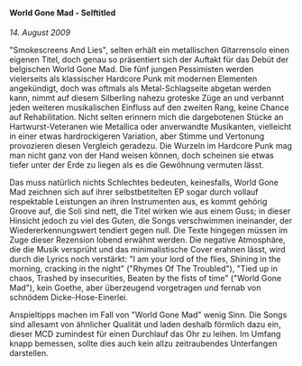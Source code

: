 #### World Gone Mad - Selftitled

_14. August 2009_

"Smokescreens And Lies", selten erhält ein metallischen Gitarrensolo einen eigenen Titel, doch genau so präsentiert sich der Auftakt für das Debüt der belgischen World Gone Mad. Die fünf jungen Pessimisten werden vielerseits als klassischer Hardcore Punk mit modernen Elementen angekündigt, doch was oftmals als Metal-Schlagseite abgetan werden kann, nimmt auf diesem Silberling nahezu groteske Züge an und verbannt jeden weiteren musikalischen Einfluss auf den zweiten Rang, keine Chance auf Rehabilitation. Nicht selten erinnern mich die dargebotenen Stücke an Hartwurst-Veteranen wie Metallica oder anverwandte Musikanten, vielleicht in einer etwas hardrockigeren Variation, aber Stimme und Vertonung provozieren diesen Vergleich geradezu. Die Wurzeln im Hardcore Punk mag man nicht ganz von der Hand weisen können, doch scheinen sie etwas tiefer unter der Erde zu liegen als es die Gewöhnung vermuten lässt.

Das muss natürlich nichts Schlechtes bedeuten, keinesfalls, World Gone Mad zeichnen sich auf ihrer selbstbetitelten EP sogar durch vollauf respektable Leistungen an ihren Instrumenten aus, es kommt gehörig Groove auf, die Soli sind nett, die Titel wirken wie aus einem Guss; in dieser Hinsicht jedoch zu viel des Guten, die Songs verschwimmen ineinander, der Wiedererkennungswert tendiert gegen null.
Die Texte hingegen müssen im Zuge dieser Rezension lobend erwähnt werden. Die negative Atmosphäre, die die Musik versprüht und das minimalistische Cover erahnen lässt, wird durch die Lyrics noch verstärkt: "I am your lord of the flies, Shining in the morning, cracking in the night" ("Rhymes Of The Troubled"), "Tied up in chaos, Trashed by insecurities, Beaten by the fists of time" ("World Gone Mad"), kein Goethe, aber überzeugend vorgetragen und fernab von schnödem Dicke-Hose-Einerlei.

Anspieltipps machen im Fall von "World Gone Mad" wenig Sinn. Die Songs sind allesamt von ähnlicher Qualität und laden deshalb förmlich dazu ein, dieser MCD zumindest für einen Durchlauf das Ohr zu leihen. Im Umfang knapp bemessen, sollte dies auch kein allzu zeitraubendes Unterfangen darstellen.
